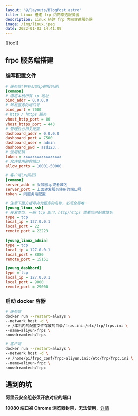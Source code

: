 ```yaml
---
layout: "@/layouts/BlogPost.astro"
title: Linux 搭建 frp 内网穿透服务器
description: Linux 搭建 frp 内网穿透服务器
image: /img/linux.jpeg
date: 2022-01-03 14:41:09
---
```


[[toc]]

## frpc 服务端搭建

### 编写配置文件

```ini
# 服务端(拥有公网ip的服务器)
[common]
# 绑定本机所有 ip 地址
bind_addr = 0.0.0.0
# 转发服务的端口号
bind_port = 7000
# http / https 服务
vhost_http_port = 80
vhost_https_port = 443
# 管理后台相关配置
dashboard_addr = 0.0.0.0
dashboard_port = 7500
dashboard_user = admin
dashboard_pwd = asd123..
# 使用秘钥
token = xxxxxxxxxxxxxxxxx
# 允许使用的的端口
allow_ports = 10001-50000
```

```ini
# 客户端(内网机)
[common]
server_addr = 服务器ip或者域名
server_port = 上面转发服务使用的端口号
token = 同服务端配置

# 注意下面方括号内为服务的名称，必须全局唯一
[young_linux_ssh]
# 转发类型，一般 tcp 即可，http/https 需要同时配置域名
type = tcp
local_ip = 127.0.0.1
local_port = 22
remote_port = 22223

[young_linux_admin]
type = tcp
local_ip = 127.0.0.1
local_port = 8080
remote_port = 15151

[young_dashbord]
type = tcp
local_ip = 127.0.0.1
local_port = 9000
remote_port = 29000
```

### 启动 docker 容器

```bash
# 服务端
docker run --restart=always \                                                         ─╯
--network host -d \
-v /本机内的配置文件存放的目录/frps.ini:/etc/frp/frps.ini \
--name=aliyun-frps \
snowdreamtech/frps
```

```bash
# 客户端
docker run --restart=always \                                                 ─╯
--network host -d \
-v /home/pi/frpc_conf/frpc-aliyun.ini:/etc/frp/frpc.ini \
--name=aliyun-frpc \
snowdreamtech/frpc
```

## 遇到的坑

**阿里云安全组必须开放对应的端口**

**10080 端口被 Chrome 浏览器封禁，无法使用**，[详情](https://cloud.tencent.com/developer/article/1848477)